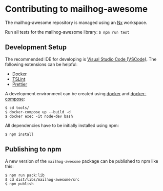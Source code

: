 # Contributing to mailhog-awesome

The mailhog-awesome repository is managed using an [Nx](https://nx.dev/getting-started/what-is-nx) workspace.

Run all tests for the mailhog-awesome library:
`$ npm run test`


## Development Setup

The recommended IDE for developing is [Visual Studio Code (VSCode)](https://code.visualstudio.com/). The following extensions can be helpful:

- [Docker](https://marketplace.visualstudio.com/items?itemName=PeterJausovec.vscode-docker)
- [TSLint](https://marketplace.visualstudio.com/items?itemName=ms-vscode.vscode-typescript-tslint-plugin)
- [Prettier](https://marketplace.visualstudio.com/items?itemName=esbenp.prettier-vscode)

A development environment can be created using [docker](https://www.docker.com/get-started) and [docker-compose](https://docs.docker.com/compose/install/):

```
$ cd tools/
$ docker-compose up --build -d
$ docker exec -it node-dev bash
```

All dependencies have to be initially installed using npm:

```
$ npm install
```

## Publishing to npm

A new version of the `mailhog-awesome` package can be published to npm like this:

```
$ npm run pack:lib
$ cd dist/libs/mailhog-awesome/src
$ npm publish
```
